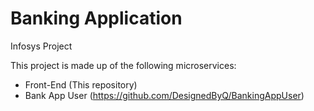 # Banking Application

Infosys Project

This project is made up of the following microservices:

- Front-End (This repository)
- Bank App User (https://github.com/DesignedByQ/BankingAppUser)
